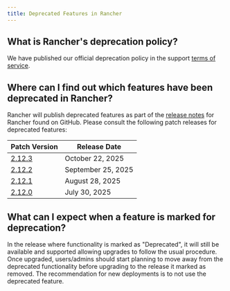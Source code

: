 ```yaml
---
title: Deprecated Features in Rancher
---
```


<head>
  <link rel="canonical" href="https://ranchermanager.docs.rancher.com/faq/deprecated-features"/>
</head>

## What is Rancher's deprecation policy?

We have published our official deprecation policy in the support [terms of service](https://rancher.com/support-maintenance-terms).

## Where can I find out which features have been deprecated in Rancher?

Rancher will publish deprecated features as part of the [release notes](https://github.com/rancher/rancher/releases) for Rancher found on GitHub. Please consult the following patch releases for deprecated features:

| Patch Version |  Release Date |
|---------------|---------------|
| [2.12.3](https://github.com/rancher/rancher/releases/tag/v2.12.3) | October 22, 2025 |
| [2.12.2](https://github.com/rancher/rancher/releases/tag/v2.12.2) | September 25, 2025 |
| [2.12.1](https://github.com/rancher/rancher/releases/tag/v2.12.1) | August 28, 2025 |
| [2.12.0](https://github.com/rancher/rancher/releases/tag/v2.12.0) | July 30, 2025 |

## What can I expect when a feature is marked for deprecation?

In the release where functionality is marked as "Deprecated", it will still be available and supported allowing upgrades to follow the usual procedure. Once upgraded, users/admins should start planning to move away from the deprecated functionality before upgrading to the release it marked as removed. The recommendation for new deployments is to not use the deprecated feature.
